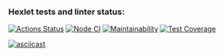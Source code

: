 ### Hexlet tests and linter status:
[![Actions Status](https://github.com/mkh1n/frontend-project-46/workflows/hexlet-check/badge.svg)](https://github.com/mkh1n/frontend-project-46/actions)
[![Node CI](https://github.com/mkh1n/frontend-project-46/actions/workflows/node.js.yml/badge.svg)](https://github.com/mkh1n/frontend-project-46/actions/workflows/node.js.yml)
[![Maintainability](https://api.codeclimate.com/v1/badges/bf7daa4ed2ce39ec5983/maintainability)](https://codeclimate.com/github/mkh1n/frontend-project-46/maintainability)
[![Test Coverage](https://api.codeclimate.com/v1/badges/bf7daa4ed2ce39ec5983/test_coverage)](https://codeclimate.com/github/mkh1n/frontend-project-46/test_coverage)

[![asciicast](https://asciinema.org/a/ffzpXf3G0noO2TgKutSzm2w10.svg)](https://asciinema.org/a/ffzpXf3G0noO2TgKutSzm2w10)